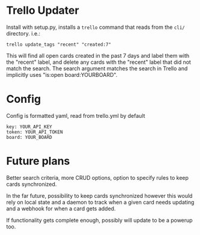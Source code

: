 # Trello Updater

Install with setup.py, installs a `trello` command that reads from the `cli/` directory. i.e.:

```
trello update_tags "recent" "created:7"
```

This will find all open cards created in the past 7 days and label them with the "recent" label, and delete any cards with the "recent" label that did not match the search. The search argument matches the search in Trello and implicitly uses "is:open board:YOURBOARD".

# Config

Config is formatted yaml, read from trello.yml by default

```
key: YOUR_API_KEY
token: YOUR_API_TOKEN
board: YOUR_BOARD
```

# Future plans

Better search criteria, more CRUD options, option to specify rules to keep cards synchronized.

In the far future, possibility to keep cards synchronized however this would rely on local state and a daemon to track when a given card needs updating and a webhook for when a card gets added.

If functionality gets complete enough, possibly will update to be a powerup too.
